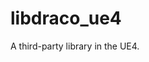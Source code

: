 # libdraco_ue4

A third-party library in the UE4.

[UE4]:https://www.unrealengine.com/
[Unreal Engine 4]:https://www.unrealengine.com/
